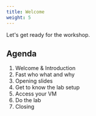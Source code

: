 ```yaml
---
title: Welcome
weight: 5
---
```

Let's get ready for the workshop.

## Agenda

1. Welcome & Introduction
2. Fast who what and why
3. Opening slides
4. Get to know the lab setup
5. Access your VM
6. Do the lab
7. Closing
